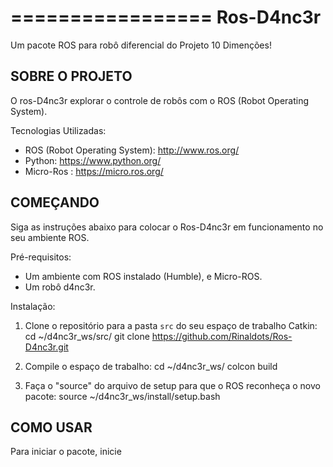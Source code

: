 =================
 Ros-D4nc3r
=================

Um pacote ROS para robô diferencial do Projeto 10 Dimenções!


SOBRE O PROJETO
----------------
O ros-D4nc3r explorar o controle de robôs com o ROS (Robot Operating System).

Tecnologias Utilizadas:
* ROS (Robot Operating System): http://www.ros.org/
* Python: https://www.python.org/
* Micro-Ros : https://micro.ros.org/


COMEÇANDO
----------
Siga as instruções abaixo para colocar o Ros-D4nc3r em funcionamento no seu ambiente ROS.

Pré-requisitos:
* Um ambiente com ROS instalado (Humble), e Micro-ROS.
* Um robô d4nc3r.

Instalação:
1. Clone o repositório para a pasta `src` do seu espaço de trabalho Catkin:
   cd ~/d4nc3r_ws/src/
   git clone https://github.com/Rinaldots/Ros-D4nc3r.git

2. Compile o espaço de trabalho:
   cd ~/d4nc3r_ws/
   colcon build

3. Faça o "source" do arquivo de setup para que o ROS reconheça o novo pacote:
   source ~/d4nc3r_ws/install/setup.bash


COMO USAR
----------
Para iniciar o pacote, inicie 
